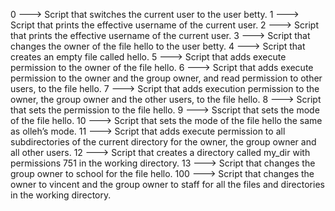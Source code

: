 0 ---> Script that switches the current user to the user betty.
1 ---> Script that prints the effective username of the current user.
2 ---> Script that prints the effective username of the current user.
3 ---> Script that changes the owner of the file hello to the user betty.
4 ---> Script that creates an empty file called hello.
5 ---> Script that adds execute permission to the owner of the file hello.
6 ---> Script that adds execute permission to the owner and the group owner, and read permission to other users, to the file hello.
7 ---> Script that adds execution permission to the owner, the group owner and the other users, to the file hello.
8 ---> Script that sets the permission to the file hello.
9 ---> Sscript that sets the mode of the file hello.
10 ---> Script that sets the mode of the file hello the same as olleh’s mode.
11 ---> Script that adds execute permission to all subdirectories of the current directory for the owner, the group owner and all other users.
12 ---> Script that creates a directory called my_dir with permissions 751 in the working directory.
13 ---> Script that changes the group owner to school for the file hello.
100 ---> Script that changes the owner to vincent and the group owner to staff for all the files and directories in the working directory.

